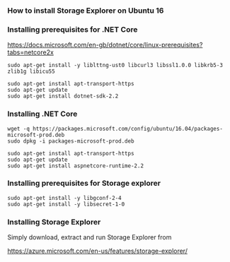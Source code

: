 ### How to install Storage Explorer on Ubuntu 16



### Installing prerequisites for .NET Core

https://docs.microsoft.com/en-gb/dotnet/core/linux-prerequisites?tabs=netcore2x

```
sudo apt-get install -y liblttng-ust0 libcurl3 libssl1.0.0 libkrb5-3 zlib1g libicu55
```

```
sudo apt-get install apt-transport-https
sudo apt-get update
sudo apt-get install dotnet-sdk-2.2
```

### Installing .NET Core

```
wget -q https://packages.microsoft.com/config/ubuntu/16.04/packages-microsoft-prod.deb
sudo dpkg -i packages-microsoft-prod.deb
```

```
sudo apt-get install apt-transport-https
sudo apt-get update
sudo apt-get install aspnetcore-runtime-2.2
```


### Installing prerequisites for Storage explorer

```
sudo apt-get install -y libgconf-2-4
sudo apt-get install -y libsecret-1-0
```

### Installing Storage Explorer

Simply download, extract and run Storage Explorer from

https://azure.microsoft.com/en-us/features/storage-explorer/
